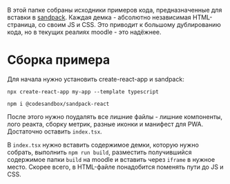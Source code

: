 В этой папке собраны исходники примеров кода, предназначенные для вставки в [sandpack](https://sandpack.codesandbox.io/docs/). Каждая демка - абсолютно независимая HTML-страница, со своим JS и CSS. Это приводит к большому дублированию кода, но в текущих реалиях moodle - это надёжнее.

# Сборка примера
Для начала нужно установить create-react-app и sandpack:

```
npx create-react-app my-app --template typescript

npm i @codesandbox/sandpack-react
```

После этого нужно поудалять все лишние файлы - лишние компоненты, лого реакта, сборку метрик, разные иконки и манифест для PWA. Достаточно оставить `index.tsx`.

В `index.tsx` нужно вставить содержимое демки, которую нужно собрать, выполнить `npm run build`, разместить получившийся содержимое папки `build` на moodle и вставить через `iframe` в нужное место. Скорее всего, в HTML-файле понадобится поменять пути до JS и CSS.